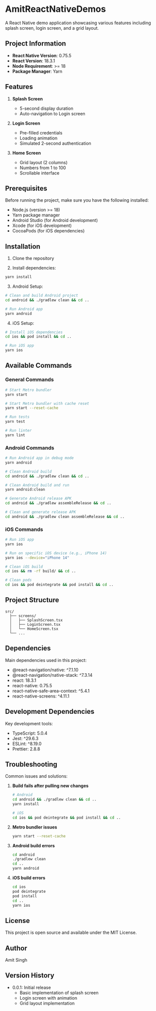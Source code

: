 # AmitReactNativeDemos

A React Native demo application showcasing various features including splash screen, login screen, and a grid layout.

## Project Information

- **React Native Version**: 0.75.5
- **React Version**: 18.3.1
- **Node Requirement**: >= 18
- **Package Manager**: Yarn

## Features

1. **Splash Screen**
   - 5-second display duration
   - Auto-navigation to Login screen

2. **Login Screen**
   - Pre-filled credentials
   - Loading animation
   - Simulated 2-second authentication

3. **Home Screen**
   - Grid layout (2 columns)
   - Numbers from 1 to 100
   - Scrollable interface

## Prerequisites

Before running the project, make sure you have the following installed:
- Node.js (version >= 18)
- Yarn package manager
- Android Studio (for Android development)
- Xcode (for iOS development)
- CocoaPods (for iOS dependencies)

## Installation

1. Clone the repository

2. Install dependencies:
```bash
yarn install
```

3. Android Setup:
```bash
# Clean and build Android project
cd android && ./gradlew clean && cd ..

# Run Android app
yarn android
```

4. iOS Setup:
```bash
# Install iOS dependencies
cd ios && pod install && cd ..

# Run iOS app
yarn ios
```

## Available Commands

### General Commands
```bash
# Start Metro bundler
yarn start

# Start Metro bundler with cache reset
yarn start --reset-cache

# Run tests
yarn test

# Run linter
yarn lint
```

### Android Commands
```bash
# Run Android app in debug mode
yarn android

# Clean Android build
cd android && ./gradlew clean && cd ..

# Clean Android build and run
yarn android:clean

# Generate Android release APK
cd android && ./gradlew assembleRelease && cd ..

# Clean and generate release APK
cd android && ./gradlew clean assembleRelease && cd ..
```

### iOS Commands
```bash
# Run iOS app
yarn ios

# Run on specific iOS device (e.g., iPhone 14)
yarn ios --device="iPhone 14"

# Clean iOS build
cd ios && rm -rf build/ && cd ..

# Clean pods
cd ios && pod deintegrate && pod install && cd ..
```

## Project Structure

```
src/
  ├── screens/
  │   ├── SplashScreen.tsx
  │   ├── LoginScreen.tsx
  │   └── HomeScreen.tsx
  └── ...
```

## Dependencies

Main dependencies used in this project:
- @react-navigation/native: ^7.1.10
- @react-navigation/native-stack: ^7.3.14
- react: 18.3.1
- react-native: 0.75.5
- react-native-safe-area-context: ^5.4.1
- react-native-screens: ^4.11.1

## Development Dependencies

Key development tools:
- TypeScript: 5.0.4
- Jest: ^29.6.3
- ESLint: ^8.19.0
- Prettier: 2.8.8

## Troubleshooting

Common issues and solutions:

1. **Build fails after pulling new changes**
   ```bash
   # Android
   cd android && ./gradlew clean && cd ..
   yarn install
   
   # iOS
   cd ios && pod deintegrate && pod install && cd ..
   ```

2. **Metro bundler issues**
   ```bash
   yarn start --reset-cache
   ```

3. **Android build errors**
   ```bash
   cd android
   ./gradlew clean
   cd ..
   yarn android
   ```

4. **iOS build errors**
   ```bash
   cd ios
   pod deintegrate
   pod install
   cd ..
   yarn ios
   ```

## License

This project is open source and available under the MIT License.

## Author

Amit Singh

## Version History

- 0.0.1: Initial release
  - Basic implementation of splash screen
  - Login screen with animation
  - Grid layout implementation 